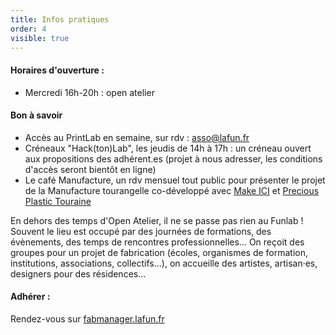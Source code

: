 ```yaml
---
title: Infos pratiques
order: 4
visible: true
---
```

#### Horaires d'ouverture :

* Mercredi 16h-20h : open atelier


#### Bon à savoir
* Accès au PrintLab en semaine, sur rdv : asso@lafun.fr
* Créneaux "Hack(ton)Lab", les jeudis de 14h à 17h : un créneau ouvert aux propositions des adhérent.es (projet à nous adresser, les conditions d'accès seront bientôt en ligne)
* Le café Manufacture, un rdv mensuel tout public pour présenter le projet de la Manufacture tourangelle co-développé avec [Make ICI](https://makeici.org/) et [Precious Plastic Touraine](https://preciousplastictouraine.fr/) 

En dehors des temps d'Open Atelier, il ne se passe pas rien au Funlab ! Souvent le lieu est occupé par des journées de formations, des évènements, des temps de rencontres professionnelles... On reçoit des groupes pour un projet de fabrication (écoles, organismes de formation, institutions, associations, collectifs...), on accueille des artistes, artisan·es, designers pour des résidences...

#### Adhérer :
Rendez-vous sur [fabmanager.lafun.fr](https://fabmanager.lafun.fr/#!/)